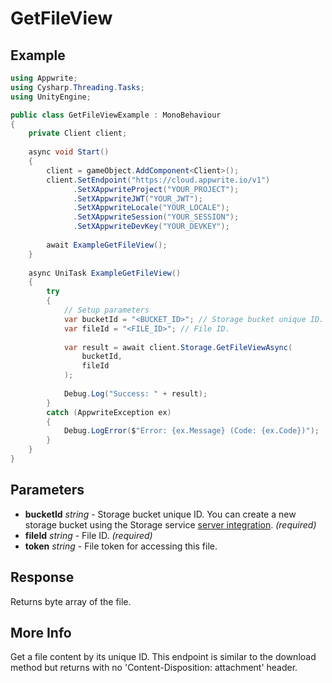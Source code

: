 # GetFileView

## Example

```csharp
using Appwrite;
using Cysharp.Threading.Tasks;
using UnityEngine;

public class GetFileViewExample : MonoBehaviour
{
    private Client client;
    
    async void Start()
    {
        client = gameObject.AddComponent<Client>();
        client.SetEndpoint("https://cloud.appwrite.io/v1")
              .SetXAppwriteProject("YOUR_PROJECT");
              .SetXAppwriteJWT("YOUR_JWT");
              .SetXAppwriteLocale("YOUR_LOCALE");
              .SetXAppwriteSession("YOUR_SESSION");
              .SetXAppwriteDevKey("YOUR_DEVKEY");
        
        await ExampleGetFileView();
    }
    
    async UniTask ExampleGetFileView()
    {
        try
        {
            // Setup parameters
            var bucketId = "<BUCKET_ID>"; // Storage bucket unique ID. You can create a new storage bucket using the Storage service [server integration](https://appwrite.io/docs/server/storage#createBucket).
            var fileId = "<FILE_ID>"; // File ID.
            
            var result = await client.Storage.GetFileViewAsync(
                bucketId,
                fileId
            );
            
            Debug.Log("Success: " + result);
        }
        catch (AppwriteException ex)
        {
            Debug.LogError($"Error: {ex.Message} (Code: {ex.Code})");
        }
    }
}
```

## Parameters

- **bucketId** *string* - Storage bucket unique ID. You can create a new storage bucket using the Storage service [server integration](https://appwrite.io/docs/server/storage#createBucket). *(required)*
- **fileId** *string* - File ID. *(required)*
- **token** *string* - File token for accessing this file.

## Response

Returns byte array of the file.
## More Info

Get a file content by its unique ID. This endpoint is similar to the download method but returns with no  &#039;Content-Disposition: attachment&#039; header.
